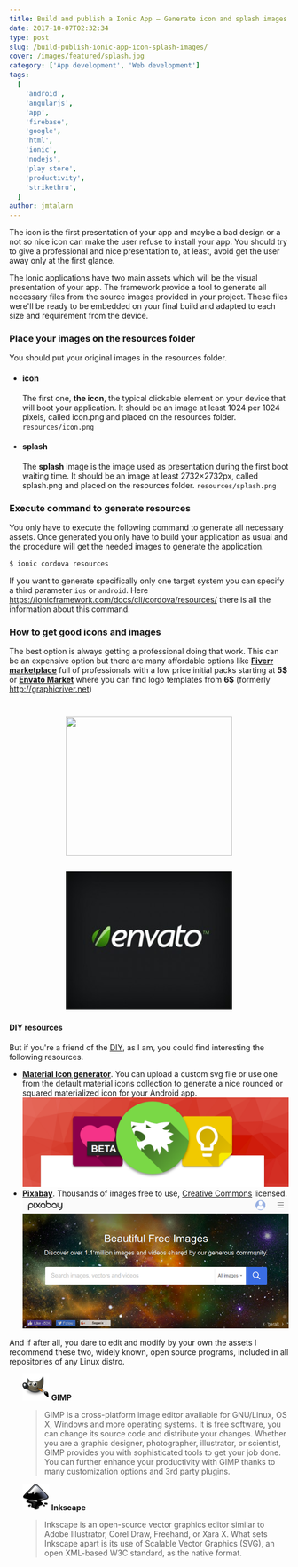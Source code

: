```yaml
---
title: Build and publish a Ionic App – Generate icon and splash images
date: 2017-10-07T02:32:34
type: post
slug: /build-publish-ionic-app-icon-splash-images/
cover: /images/featured/splash.jpg
category: ['App development', 'Web development']
tags:
  [
    'android',
    'angularjs',
    'app',
    'firebase',
    'google',
    'html',
    'ionic',
    'nodejs',
    'play store',
    'productivity',
    'strikethru',
  ]
author: jmtalarn
---
```


The icon is the first presentation of your app and maybe a bad design or a not so nice icon can make the user refuse to install your app. You should try to give a professional and nice presentation to, at least, avoid get the user away only at the first glance.

<!--more-->
<p>The Ionic applications have two main assets which will be the visual presentation of your app. The framework provide a tool to generate all necessary files from the source images provided in your project. These files were'll be ready to be embedded on your final build and adapted to each size and requirement from the device.</p>
<h3>Place your images on the resources folder</h3>
You should put your original images in the resources folder.
<ul>
  <li>
    <h4>icon</h4>
    The first one, <b>the icon</b>, the typical clickable element on your device that will boot your application. It should be an image at least 1024 per 1024 pixels, called icon.png and placed on the resources folder. <code>resources/icon.png</code>
  </li>
  <li>
      <h4>splash</h4>
      The <b>splash</b> image is the image used as presentation during the first boot waiting time. It should be an image at least 2732×2732px, called splash.png and placed on the resources folder. <code>resources/splash.png</code>
    </li>
</ul>

<h3>Execute command to generate resources</h3>
<p>
You only have to execute the following command to generate all necessary assets. Once generated you only have to build your application as usual and the procedure will get the needed images to generate the application.

```bash
$ ionic cordova resources
```

If you want to generate specifically only one target system you can specify a third parameter <code>ios</code> or <code>android</code>. Here <a href="https://ionicframework.com/docs/cli/cordova/resources/">https://ionicframework.com/docs/cli/cordova/resources/</a> there is all the information about this command.

</p>

<h3>How to get good icons and images</h3>
<p>
The best option is always getting a professional doing that work. This can be an expensive option but there are many affordable options like <a href="http://track.fiverr.com/visit/?bta=16718&nci=5456"><b>Fiverr marketplace</b></a> full of professionals with a low price initial packs starting at <strong>5$</strong> or <a href="https://graphicriver.net/category/logo-templates?sort=price-asc&ref=jmtalarn"><b>Envato Market</b></a> where you can find logo templates from <strong>6$</strong> (formerly <a href="https://graphicriver.net/?osr=tn&_ga=2.63050665.76736797.1507416297-993347448.1504486834&ref=jmtalarn">http://graphicriver.net</a>)</p>
<div style="display: flex; flex-wrap: wrap; align-items:center; justify-content: center;">
<a href="http://track.fiverr.com/visit/?bta=16718&nci=5456" Target="_Top" style="margin:1em;"><img border="0" src="http://fiverr.ck-cdn.com/tn/serve/?cid=415444"  width="300" height="250" style="margin:1em;"></a><a href="https://graphicriver.net/category/logo-templates?sort=price-asc&ref=jmtalarn" Target="_Top"><img border="0" src="../images/envato-300x243.jpg"  width="300" height="250"></a>
</div>
<h4>DIY resources</h4>
But if you're a friend of the <a href="https://en.wikipedia.org/wiki/Do_it_yourself">DIY</a>, as I am, you could find interesting the following resources.
<ul>
<li>
  <b><a href="https://android-material-icon-generator.bitdroid.de/">Material Icon generator</a></b>. You can upload a custom svg file or use one from the default material icons collection to generate a nice rounded or squared materialized icon for your Android app.
  <br>
  <img src="../images/material-icon-generator.png">
</li>
<li>
  <b><a href="https://pixabay.com/">Pixabay</a></b>. Thousands of images free to use, <a href="https://en.wikipedia.org/wiki/Creative_Commons_license">Creative Commons</a> licensed.
  <br>

  <img src="../images/pixabay-search.png">
</li>
</ul>
And if after all, you dare to edit and modify by your own the assets I recommend these two, widely known, open source programs, included in all repositories of any Linux distro.
<ul style="list-style: none;">
  <li>
    <img src="../images/icon-gimp.png" style="display: inline-block;">
      <b>GIMP</b>
        <blockquote>
        GIMP is a cross-platform image editor available for GNU/Linux, OS X, Windows and more operating systems. It is free software, you can change its source code and distribute your changes.
        Whether you are a graphic designer, photographer, illustrator, or scientist, GIMP provides you with sophisticated tools to get your job done. You can further enhance your productivity with GIMP thanks to many customization options and 3rd party plugins.
        </blockquote>
  </li>
  <li>
    <img src="../images/icon-inkscape.png" style="display: inline-block;">
      <b>Inkscape</b>
        <blockquote>Inkscape is an open-source vector graphics editor similar to Adobe Illustrator, Corel Draw, Freehand, or Xara X. What sets Inkscape apart is its use of Scalable Vector Graphics (SVG), an open XML-based W3C standard, as the native format.
        </blockquote>
  </li>
</ul>
